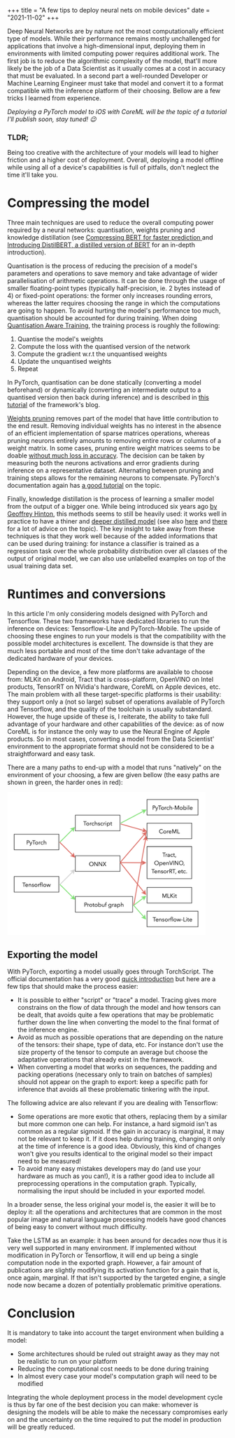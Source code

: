 +++
title = "A few tips to deploy neural nets on mobile devices"
date = "2021-11-02"
+++

Deep Neural Networks are by nature not the most computationally efficient type of models. While their performance remains mostly unchallenged for applications that involve a high-dimensional input, deploying them in environments with limited computing power requires additional work. The first job is to reduce the algorithmic complexity of the model, that'll more likely be the job of a Data Scientist as it usually comes at a cost in accuracy that must be evaluated. In a second part a well-rounded Developer or Machine Learning Engineer must take that model and convert it to a format compatible with the inference platform of their choosing. Bellow are a few tricks I learned from experience.

_Deploying a PyTorch model to iOS with CoreML will be the topic of a tutorial I'll publish soon, stay tuned! 😉_

### TLDR;

Being too creative with the architecture of your models will lead to higher friction and a higher cost of deployment. Overall, deploying a model offline while using all of a device's capabilities is full of pitfalls, don't neglect the time it'll take you.

# Compressing the model

Three main techniques are used to reduce the overall computing power required by a neural networks: quantisation, weights pruning and knowledge distillation (see [Compressing BERT for faster prediction ][1] and [Introducing DistilBERT, a distilled version of BERT][2] for an in-depth introduction).

Quantisation is the process of reducing the precision of a model's parameters and operations to save memory and take advantage of wider parallelisation of arithmetic operations. It can be done through the usage of smaller floating-point types (typically half-precision, ie. 2 bytes instead of 4) or fixed-point operations: the former only increases rounding errors, whereas the latter requires choosing the range in which the computations are going to happen. To avoid hurting the model's performance too much, quantisation should be accounted for during training. When doing [Quantisation Aware Training][3], the training process is roughly the following:

1. Quantise the model's weights
2. Compute the loss with the quantised version of the network
3. Compute the gradient w.r.t the unquantised weights
4. Update the unquantised weights
5. Repeat

In PyTorch, quantisation can be done statically (converting a model beforehand) or dynamically (converting an intermediate output to a quantised version then back during inference) and is described in [this tutorial](https://pytorch.org/blog/introduction-to-quantization-on-pytorch/) of the framework's blog.

[Weights pruning][4] removes part of the model that have little contribution to the end result. Removing individual weights has no interest in the absence of an efficient implementation of sparse matrices operations, whereas pruning neurons entirely amounts to removing entire rows or columns of a weight matrix. In some cases, pruning entire weight matrices seems to be doable [without much loss in accuracy][5]. The decision can be taken by measuring both the neurons activations and error gradients during inference on a representative dataset. Alternating between pruning and training steps allows for the remaining neurons to compensate. PyTorch's documentation again has [a good tutorial](https://pytorch.org/tutorials/intermediate/pruning_tutorial.html) on the topic.

Finally, knowledge distillation is the process of learning a smaller model from the output of a bigger one. While being introduced six years ago [by Geoffrey Hinton][6], this methods seems to still be heavily used: it works well in practice to have a thiner and [deeper distilled model][7] (see also [here][8] and [there][9] for a lot of advice on the topic). The key insight to take away from these techniques is that they work well because of the added informations that can be used during training: for instance a classifier is trained as a regression task over the whole probability distribution over all classes of the output of original model, we can also use unlabelled examples on top of the usual training data set.


[1]: https://blog.rasa.com/compressing-bert-for-faster-prediction-2/
[2]: https://medium.com/huggingface/distilbert-8cf3380435b5
[3]: https://arxiv.org/abs/1712.05877
[4]: https://arxiv.org/abs/1611.06440
[5]: https://arxiv.org/abs/1905.10650
[6]: https://arxiv.org/abs/1503.02531
[7]: https://arxiv.org/abs/1412.6550
[8]: https://www.aaai.org/ocs/index.php/AAAI/AAAI16/paper/download/11977/12130
[9]: https://arxiv.org/abs/1902.03393

# Runtimes and conversions

In this article I'm only considering models designed with PyTorch and Tensorflow. These two frameworks have dedicated libraries to run the inference on devices: Tensorflow-Lite and PyTorch-Mobile. The upside of choosing these engines to run your models is that the compatibility with the possible model architectures is excellent. The downside is that they are much less portable and most of the time don't take advantage of the dedicated hardware of your devices.

Depending on the device, a few more platforms are available to choose from: MLKit on Android, Tract that is cross-platform, OpenVINO on Intel products, TensorRT on NVidia's hardware, CoreML on Apple devices, etc.
The main problem with all these target-specific platforms is their usability: they support only a (not so large) subset of operations available of PyTorch and Tensorflow, and the quality of the toolchain is usually substandard. However, the huge upside of these is, I reiterate, the ability to take full advantage of your hardware and other capabilities of the device: as of now CoreML is for instance the only way to use the Neural Engine of Apple products. So in most cases, converting a model from the Data Scientist' environment to the appropriate format should not be considered to be a straightforward and easy task.

There are a many paths to end-up with a model that runs "natively" on the environment of your choosing, a few are given bellow (the easy paths are shown in green, the harder ones in red):

<img src="conversion-paths.png" style="width: 700px; max-width: 90%" alt="Conversion paths from deep learning frameworks to inference engines"></img>

## Exporting the model

With PyTorch, exporting a model usually goes through TorchScript. The official documentation has a very good [quick introduction][10] but here are a few tips that should make the process easier:

- It is possible to either "script" or "trace" a model. Tracing gives more constrains on the flow of data through the model and how tensors can be dealt, that avoids quite a few operations that may be problematic further down the line when converting the model to the final format of the inference engine.
- Avoid as much as possible operations that are depending on the nature of the tensors: their shape, type of data, etc. For instance don't use the size property of the tensor to compute an average but choose the adaptative operations that already exist in the framework.
- When converting a model that works on sequences, the padding and packing operations (necessary only to train on batches of samples) should not appear on the graph to export: keep a specific path for inference that avoids all these problematic tinkering with the input.

The following advice are also relevant if you are dealing with Tensorflow:

- Some operations are more exotic that others, replacing them by a similar but more common one can help. For instance, a hard sigmoid isn't as common as a regular sigmoid. If the gain in accuracy is marginal, it may not be relevant to keep it. If it does help during training, changing it only at the time of inference is a good idea. Obviously, this kind of changes won't give you results identical to the original model so their impact need to be measured!
- To avoid many easy mistakes developers may do (and use your hardware as much as you can!), it is a rather good idea to include all preprocessing operations in the computation graph. Typically, normalising the input should be included in your exported model.

In a broader sense, the less original your model is, the easier it will be to deploy it: all the operations and architectures that are common in the most popular image and natural language processing models have good chances of being easy to convert without much difficulty.

Take the LSTM as an example: it has been around for decades now thus it is very well supported in many environment. If implemented without modification in PyTorch or Tensorflow, it will end up being a single computation node in the exported graph. However, a fair amount of publications are slightly modifying its activation function for a gain that is, once again, marginal. If that isn't supported by the targeted engine, a single node now became a dozen of potentially problematic primitive operations.

# Conclusion

It is mandatory to take into account the target environment when building a model:

- Some architectures should be ruled out straight away as they may not be realistic to run on your platform
- Reducing the computational cost needs to be done during training
- In almost every case your model's computation graph will need to be modified

Integrating the whole deployment process in the model development cycle is thus by far one of the best decision you can make: whomever is designing the models will be able to make the necessary compromises early on and the uncertainty on the time required to put the model in production will be greatly reduced.

[10]: https://pytorch.org/docs/stable/jit.html